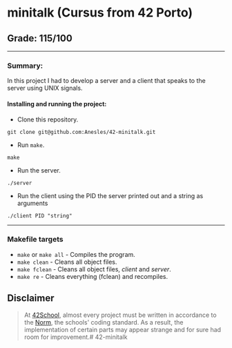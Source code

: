 # **minitalk (Cursus from 42 Porto)**
## **Grade: 115/100**
---
### **Summary:**

In this project I had to develop a server and a client that speaks to the server using UNIX signals. 

#### **Installing and running the project:**
* Clone this repository.
```
git clone git@github.com:Anesles/42-minitalk.git
```
* Run `make`.
```
make
```
* Run the server.
```
./server
```
* Run the client using the PID the server printed out and a string as arguments
```
./client PID "string"
```
---
### **Makefile targets**
* `make` or `make all` - Compiles the program.
* `make clean` - Cleans all object files.
* `make fclean` - Cleans all object files, _client_ and _server_.
* `make re` - Cleans everything (fclean) and recompiles.
## Disclaimer
> At [42School](https://en.wikipedia.org/wiki/42_(school)), almost every project must be written in accordance to the [Norm](./extras/en_norm.pdf), the schools' coding standard. As a result, the implementation of certain parts may appear strange and for sure had room for improvement.# 42-minitalk
